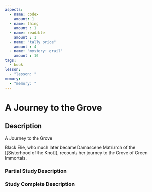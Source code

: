 ```yaml
---
aspects: 
  - name: codex
    amount: 1
  - name: thing
    amount : 1
  - name: readable
    amount : 1
  - name: "tally price"
    amount : 4
  - name: "mystery: grail"
    amount : 10
tags:
  - book
lesson:
  - "lesson: "
memory:
  - "memory: "
---
```


# A Journey to the Grove

## Description
A Journey to the Grove

Black Elie, who much later became Damascene Matriarch of the [[Sisterhood of the Knot]], recounts her journey to the Grove of Green Immortals.
### Partial Study Description

### Study Complete Description
